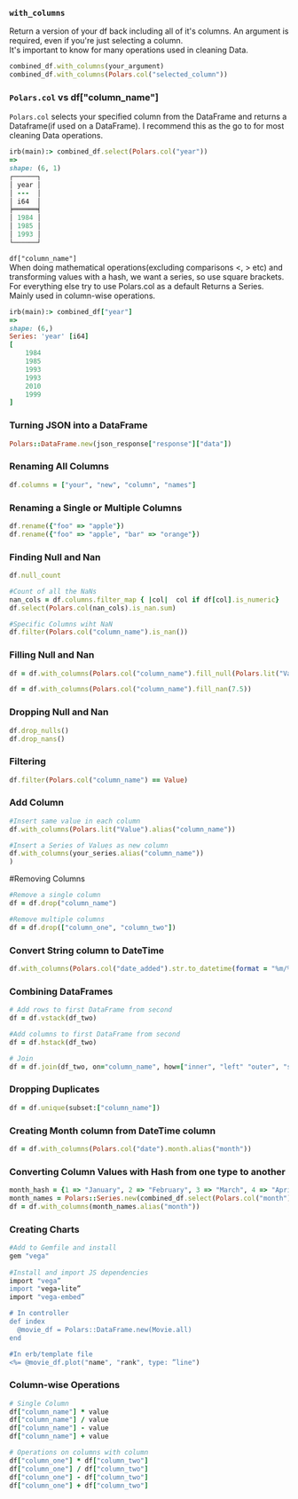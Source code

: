 
### **`with_columns`**<br/> 
Return a version of your df back including all of it's columns. An argument is required, even if you're just selecting a column.<br/> 
It's important to know for many operations used in cleaning Data.
```Ruby
combined_df.with_columns(your_argument)
combined_df.with_columns(Polars.col("selected_column"))
```
### `Polars.col` vs df["column_name"]
`Polars.col` selects your specified column from the DataFrame and returns a Dataframe(if used on a DataFrame).  I recommend this as the go to for most cleaning Data operations.

```Ruby
irb(main):> combined_df.select(Polars.col("year"))
=>
shape: (6, 1)
┌──────┐
│ year │
│ ---  │
│ i64  │
╞══════╡
│ 1984 │
│ 1985 │
│ 1993 │
└──────┘
```
`df["column_name"]`<br/> 
When doing mathematical operations(excluding comparisons <, > etc) and transforming values with a hash, we want a series, so use square brackets. For everything else try to use Polars.col as a default
Returns a Series.  Mainly used in column-wise operations.
```Ruby
irb(main):> combined_df["year"]
=>
shape: (6,)
Series: 'year' [i64]
[
	1984
	1985
	1993
	1993
	2010
	1999
]
```

### Turning JSON into a DataFrame
```Ruby
Polars::DataFrame.new(json_response["response"]["data"])

```

### Renaming All Columns
```Ruby
df.columns = ["your", "new", "column", "names"]

```

### Renaming a Single or Multiple Columns
```Ruby
df.rename({"foo" => "apple"})
df.rename({"foo" => "apple", "bar" => "orange"})
```

### Finding Null and Nan

```Ruby
df.null_count

#Count of all the NaNs
nan_cols = df.columns.filter_map { |col|  col if df[col].is_numeric}
df.select(Polars.col(nan_cols).is_nan.sum)

#Specific Columns wiht NaN
df.filter(Polars.col("column_name").is_nan())

```
### Filling Null and Nan

```Ruby
df = df.with_columns(Polars.col("column_name").fill_null(Polars.lit("Value")))

df = df.with_columns(Polars.col("column_name").fill_nan(7.5))

```
### Dropping Null and Nan
```Ruby
df.drop_nulls()
df.drop_nans()
```
### Filtering
```Ruby
df.filter(Polars.col("column_name") == Value)
```
### Add Column
```Ruby
#Insert same value in each column
df.with_columns(Polars.lit("Value").alias("column_name"))

#Insert a Series of Values as new column
df.with_columns(your_series.alias("column_name"))
)
```

#Removing Columns
```Ruby
#Remove a single column
df = df.drop("column_name")

#Remove multiple columns
df = df.drop(["column_one", "column_two"])
```
### Convert String column to DateTime
```Ruby
df.with_columns(Polars.col("date_added").str.to_datetime(format = "%m/%d/%Y", time_unit: "ns"))
```
### Combining DataFrames
```Ruby
# Add rows to first DataFrame from second
df = df.vstack(df_two)

#Add columns to first DataFrame from second
df = df.hstack(df_two)

# Join
df = df.join(df_two, on="column_name", how=["inner", "left" "outer", "semi" "anti" "cross"])
```

### Dropping Duplicates
```Ruby
df = df.unique(subset:["column_name"])
```
### Creating Month column from DateTime column
```Ruby
df = df.with_columns(Polars.col("date").month.alias("month"))
```

### Converting Column Values with Hash from one type to another
```Ruby
month_hash = {1 => "January", 2 => "February", 3 => "March", 4 => "April", 5 => "May", 6 => "June", 7 => "July", 8 => "August", 9 => "September", 10 => "October", 11 => "November", 12 => "December"}
month_names = Polars::Series.new(combined_df.select(Polars.col("month")).rows.map{ |k| month_hash[k[0]] })
df = df.with_columns(month_names.alias("month"))
```

### Creating Charts
```Ruby
#Add to Gemfile and install  
gem "vega"  
 
#Install and import JS dependencies
import "vega”
import "vega-lite”
import "vega-embed”

# In controller  
def index
  @movie_df = Polars::DataFrame.new(Movie.all)
end

#In erb/template file  
<%= @movie_df.plot("name", "rank", type: ”line")
```

### Column-wise Operations
```Ruby
# Single Column
df["column_name"] * value
df["column_name"] / value
df["column_name"] - value
df["column_name"] + value

# Operations on columns with column
df["column_one"] * df["column_two"]
df["column_one"] / df["column_two"]
df["column_one"] - df["column_two"]
df["column_one"] + df["column_two"]
```
